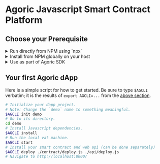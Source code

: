 # Agoric Javascript Smart Contract Platform

## Choose your Prerequisite

<details><summary>Run directly from NPM using `npx`</summary>
**NOTE: This doesn't work right now due to missing published packages.**

You will need a local installation of Node.js, at least version 11.

```sh
export AGCLI='npx agoric'
```
</details>

<details><summary>Install from NPM globally on your host</summary>
**NOTE: This doesn't work right now due to missing published packages.**

You will need a local installation of Node.js, at least version 11.

```sh
npm install -g agoric
export AGCLI=agoric
```
</details>

<details><summary>Use as part of Agoric SDK</summary>

If you have cloned and installed the Agoric SDK as described by its [README](/Agoric/agoric-sdk/#readme), you can use the Agoric CLI directly.

```sh
export AGCLI="/PATH/TO/agoric-sdk/packages/agoric-cli/bin/agoric --sdk"
```

If you want to modify the `template` directory used by Agoric SDK, you can `cd` to it and skip the `$AGCLI init` stage below.  Then, create a PR from your changes.
</details>

## Your first Agoric dApp

Here is a simple script for how to get started.  Be sure to type `$AGCLI` verbatim; it is the results of `export AGCLI=...` from the [above section](#Choose-your-Prerequisites).

```sh
# Initialize your dapp project.
# Note: Change the `demo` name to something meaningful.
$AGCLI init demo
# Go to its directory.
cd demo
# Install Javascript dependencies.
$AGCLI install
# Run the local vat machine.
$AGCLI start
# Install your smart contract and web api (can be done separately)
$AGCLI deploy ./contract/deploy.js ./api/deploy.js
# Navigate to http://localhost:8000/
```
